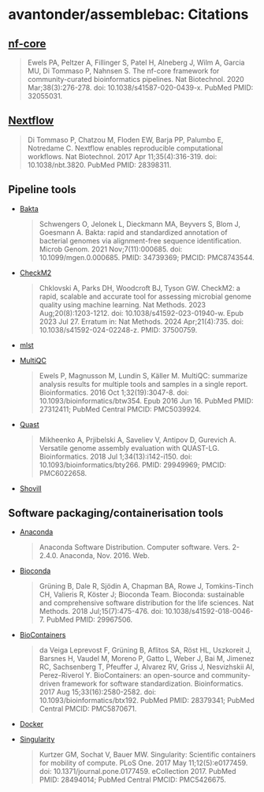 # avantonder/assemblebac: Citations

## [nf-core](https://pubmed.ncbi.nlm.nih.gov/32055031/)

> Ewels PA, Peltzer A, Fillinger S, Patel H, Alneberg J, Wilm A, Garcia MU, Di Tommaso P, Nahnsen S. The nf-core framework for community-curated bioinformatics pipelines. Nat Biotechnol. 2020 Mar;38(3):276-278. doi: 10.1038/s41587-020-0439-x. PubMed PMID: 32055031.

## [Nextflow](https://pubmed.ncbi.nlm.nih.gov/28398311/)

> Di Tommaso P, Chatzou M, Floden EW, Barja PP, Palumbo E, Notredame C. Nextflow enables reproducible computational workflows. Nat Biotechnol. 2017 Apr 11;35(4):316-319. doi: 10.1038/nbt.3820. PubMed PMID: 28398311.

## Pipeline tools

- [Bakta](https://pubmed.ncbi.nlm.nih.gov/34739369/)
  > Schwengers O, Jelonek L, Dieckmann MA, Beyvers S, Blom J, Goesmann A. Bakta: rapid and standardized annotation of bacterial genomes via alignment-free sequence identification. Microb Genom. 2021 Nov;7(11):000685. doi: 10.1099/mgen.0.000685. PMID: 34739369; PMCID: PMC8743544.

- [CheckM2](https://pubmed.ncbi.nlm.nih.gov/37500759/)
  >Chklovski A, Parks DH, Woodcroft BJ, Tyson GW. CheckM2: a rapid, scalable and accurate tool for assessing microbial genome quality using machine learning. Nat Methods. 2023 Aug;20(8):1203-1212. doi: 10.1038/s41592-023-01940-w. Epub 2023 Jul 27. Erratum in: Nat Methods. 2024 Apr;21(4):735. doi: 10.1038/s41592-024-02248-z. PMID: 37500759.

- [mlst](https://github.com/tseemann/mlst)

- [MultiQC](https://pubmed.ncbi.nlm.nih.gov/27312411/)
  > Ewels P, Magnusson M, Lundin S, Käller M. MultiQC: summarize analysis results for multiple tools and samples in a single report. Bioinformatics. 2016 Oct 1;32(19):3047-8. doi: 10.1093/bioinformatics/btw354. Epub 2016 Jun 16. PubMed PMID: 27312411; PubMed Central PMCID: PMC5039924.

- [Quast](https://pubmed.ncbi.nlm.nih.gov/29949969/)
  > Mikheenko A, Prjibelski A, Saveliev V, Antipov D, Gurevich A. Versatile genome assembly evaluation with QUAST-LG. Bioinformatics. 2018 Jul 1;34(13):i142-i150. doi: 10.1093/bioinformatics/bty266. PMID: 29949969; PMCID: PMC6022658.

- [Shovill](https://github.com/tseemann/shovill)

## Software packaging/containerisation tools

- [Anaconda](https://anaconda.com)

  > Anaconda Software Distribution. Computer software. Vers. 2-2.4.0. Anaconda, Nov. 2016. Web.

- [Bioconda](https://pubmed.ncbi.nlm.nih.gov/29967506/)

  > Grüning B, Dale R, Sjödin A, Chapman BA, Rowe J, Tomkins-Tinch CH, Valieris R, Köster J; Bioconda Team. Bioconda: sustainable and comprehensive software distribution for the life sciences. Nat Methods. 2018 Jul;15(7):475-476. doi: 10.1038/s41592-018-0046-7. PubMed PMID: 29967506.

- [BioContainers](https://pubmed.ncbi.nlm.nih.gov/28379341/)

  > da Veiga Leprevost F, Grüning B, Aflitos SA, Röst HL, Uszkoreit J, Barsnes H, Vaudel M, Moreno P, Gatto L, Weber J, Bai M, Jimenez RC, Sachsenberg T, Pfeuffer J, Alvarez RV, Griss J, Nesvizhskii AI, Perez-Riverol Y. BioContainers: an open-source and community-driven framework for software standardization. Bioinformatics. 2017 Aug 15;33(16):2580-2582. doi: 10.1093/bioinformatics/btx192. PubMed PMID: 28379341; PubMed Central PMCID: PMC5870671.

- [Docker](https://dl.acm.org/doi/10.5555/2600239.2600241)

- [Singularity](https://pubmed.ncbi.nlm.nih.gov/28494014/)
  > Kurtzer GM, Sochat V, Bauer MW. Singularity: Scientific containers for mobility of compute. PLoS One. 2017 May 11;12(5):e0177459. doi: 10.1371/journal.pone.0177459. eCollection 2017. PubMed PMID: 28494014; PubMed Central PMCID: PMC5426675.
